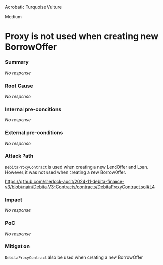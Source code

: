 Acrobatic Turquoise Vulture

Medium

# Proxy is not used when creating new BorrowOffer

### Summary

_No response_

### Root Cause

_No response_

### Internal pre-conditions

_No response_

### External pre-conditions

_No response_

### Attack Path

`DebitaProxyContract` is used when creating a new LendOffer and Loan. However, it was not used when creating a new BorrowOffer. 

https://github.com/sherlock-audit/2024-11-debita-finance-v3/blob/main/Debita-V3-Contracts/contracts/DebitaProxyContract.sol#L4

### Impact

_No response_

### PoC

_No response_

### Mitigation

 `DebitaProxyContract` also be used when creating a new BorrowOffer